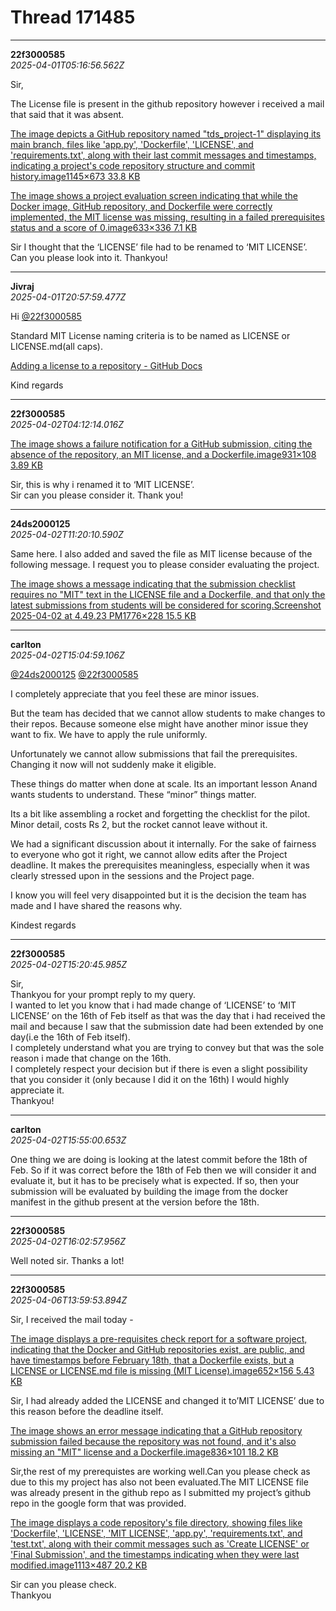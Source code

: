 # Thread 171485


---
**22f3000585**  
*2025-04-01T05:16:56.562Z*


Sir,

The License file is present in the github repository however i received a mail that said that it was absent.  


[The image depicts a GitHub repository named "tds_project-1" displaying its main branch, files like 'app.py', 'Dockerfile', 'LICENSE', and 'requirements.txt', along with their last commit messages and timestamps, indicating a project's code repository structure and commit history.image1145×673 33.8 KB](https://europe1.discourse-cdn.com/flex013/uploads/iitm/original/3X/a/6/a63b3e5cf7847aad19780199e18d9767880f3de8.png "image")

  


[The image shows a project evaluation screen indicating that while the Docker image, GitHub repository, and Dockerfile were correctly implemented, the MIT license was missing, resulting in a failed prerequisites status and a score of 0.image633×336 7.1 KB](https://europe1.discourse-cdn.com/flex013/uploads/iitm/original/3X/3/4/3401452ad3977fe3c1b1abed1f71a21c212e2b67.png "image")

Sir I thought that the ‘LICENSE’ file had to be renamed to ‘MIT LICENSE’.  
Can you please look into it. Thankyou!




---
**Jivraj**  
*2025-04-01T20:57:59.477Z*


Hi [@22f3000585](/u/22f3000585)

Standard MIT License naming criteria is to be named as LICENSE or LICENSE.md(all caps).

[Adding a license to a repository - GitHub Docs](https://docs.github.com/en/communities/setting-up-your-project-for-healthy-contributions/adding-a-license-to-a-repository)

Kind regards




---
**22f3000585**  
*2025-04-02T04:12:14.016Z*


[The image shows a failure notification for a GitHub submission, citing the absence of the repository, an MIT license, and a Dockerfile.image931×108 3.89 KB](https://europe1.discourse-cdn.com/flex013/uploads/iitm/original/3X/c/8/c8427416a3a409a40e867207ca01bfa005a13ee1.png "image")

  
Sir, this is why i renamed it to ‘MIT LICENSE’.  
Sir can you please consider it. Thank you!




---
**24ds2000125**  
*2025-04-02T11:20:10.590Z*


Same here. I also added and saved the file as MIT license because of the following message. I request you to please consider evaluating the project.  


[The image shows a message indicating that the submission checklist requires no "MIT" text in the LICENSE file and a Dockerfile, and that only the latest submissions from students will be considered for scoring.Screenshot 2025-04-02 at 4.49.23 PM1776×228 15.5 KB](https://europe1.discourse-cdn.com/flex013/uploads/iitm/original/3X/1/0/10955f2f7c9b561ca872130e2609cd3fbaf4c138.png "Screenshot 2025-04-02 at 4.49.23 PM")




---
**carlton**  
*2025-04-02T15:04:59.106Z*


[@24ds2000125](/u/24ds2000125) [@22f3000585](/u/22f3000585)

I completely appreciate that you feel these are minor issues.

But the team has decided that we cannot allow students to make changes to their repos. Because someone else might have another minor issue they want to fix. We have to apply the rule uniformly.

Unfortunately we cannot allow submissions that fail the prerequisites.  
Changing it now will not suddenly make it eligible.

These things do matter when done at scale. Its an important lesson Anand wants students to understand. These “minor” things matter.

Its a bit like assembling a rocket and forgetting the checklist for the pilot. Minor detail, costs Rs 2, but the rocket cannot leave without it.

We had a significant discussion about it internally. For the sake of fairness to everyone who got it right, we cannot allow edits after the Project deadline. It makes the prerequisites meaningless, especially when it was clearly stressed upon in the sessions and the Project page.

I know you will feel very disappointed but it is the decision the team has made and I have shared the reasons why.

Kindest regards




---
**22f3000585**  
*2025-04-02T15:20:45.985Z*


Sir,  
Thankyou for your prompt reply to my query.  
I wanted to let you know that i had made change of ‘LICENSE’ to ‘MIT LICENSE’ on the 16th of Feb itself as that was the day that i had received the mail and because I saw that the submission date had been extended by one day(i.e the 16th of Feb itself).  
I completely understand what you are trying to convey but that was the sole reason i made that change on the 16th.  
I completely respect your decision but if there is even a slight possibility that you consider it (only because I did it on the 16th) I would highly appreciate it.  
Thankyou!




---
**carlton**  
*2025-04-02T15:55:00.653Z*


One thing we are doing is looking at the latest commit before the 18th of Feb. So if it was correct before the 18th of Feb then we will consider it and evaluate it, but it has to be precisely what is expected. If so, then your submission will be evaluated by building the image from the docker manifest in the github present at the version before the 18th.




---
**22f3000585**  
*2025-04-02T16:02:57.956Z*


Well noted sir. Thanks a lot!




---
**22f3000585**  
*2025-04-06T13:59:53.894Z*


Sir, I received the mail today -  


[The image displays a pre-requisites check report for a software project, indicating that the Docker and GitHub repositories exist, are public, and have timestamps before February 18th, that a Dockerfile exists, but a LICENSE or LICENSE.md file is missing (MIT License).image652×156 5.43 KB](https://europe1.discourse-cdn.com/flex013/uploads/iitm/original/3X/a/d/ad119b889a66e6eab18abe54c39a127738d6aecc.png "image")

  
Sir, I had already added the LICENSE and changed it to’MIT LICENSE’ due to this reason before the deadline itself.  


[The image shows an error message indicating that a GitHub repository submission failed because the repository was not found, and it's also missing an "MIT" license and a Dockerfile.image836×101 18.2 KB](https://europe1.discourse-cdn.com/flex013/uploads/iitm/original/3X/2/4/249405cda01477954f6512c23abf1e0847f2f922.png "image")

  
Sir,the rest of my prerequistes are working well.Can you please check as due to this my project has also not been evaluated.The MIT LICENSE file was already present in the github repo as I submitted my project’s github repo in the google form that was provided.  


[The image displays a code repository's file directory, showing files like 'Dockerfile', 'LICENSE', 'MIT LICENSE', 'app.py', 'requirements.txt', and 'test.txt', along with their commit messages such as 'Create LICENSE' or 'Final Submission', and the timestamps indicating when they were last modified.image1113×487 20.2 KB](https://europe1.discourse-cdn.com/flex013/uploads/iitm/original/3X/4/7/47978e33c2430ea0e93f2b67507864bad6a01cd8.png "image")

  
Sir can you please check.  
Thankyou


